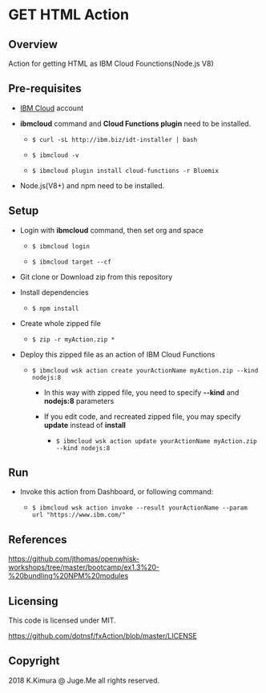 # GET HTML Action

## Overview

Action for getting HTML as IBM Cloud Founctions(Node.js V8)


## Pre-requisites

- [IBM Cloud](http://bluemix.net/) account

- **ibmcloud** command and **Cloud Functions plugin** need to be installed.

    - `$ curl -sL http://ibm.biz/idt-installer | bash`

    - `$ ibmcloud -v`

    - `$ ibmcloud plugin install cloud-functions -r Bluemix`

- Node.js(V8+) and npm need to be installed.


## Setup

- Login with **ibmcloud** command, then set org and space

    - `$ ibmcloud login`

    - `$ ibmcloud target --cf`

- Git clone or Download zip from this repository

- Install dependencies

    - `$ npm install`

- Create whole zipped file

    - `$ zip -r myAction.zip *`

- Deploy this zipped file as an action of IBM Cloud Functions

    - `$ ibmcloud wsk action create yourActionName myAction.zip --kind nodejs:8`

        - In this way with zipped file, you need to specify **--kind** and **nodejs:8** parameters

        - If you edit code, and recreated zipped file, you may specify **update** instead of **install**

            - `$ ibmcloud wsk action update yourActionName myAction.zip --kind nodejs:8`


## Run

- Invoke this action from Dashboard, or following command:

    - `$ ibmcloud wsk action invoke --result yourActionName --param url "https://www.ibm.com/"`


## References

https://github.com/jthomas/openwhisk-workshops/tree/master/bootcamp/ex1.3%20-%20bundling%20NPM%20modules


## Licensing

This code is licensed under MIT.

https://github.com/dotnsf/fxAction/blob/master/LICENSE


## Copyright

2018 K.Kimura @ Juge.Me all rights reserved.
